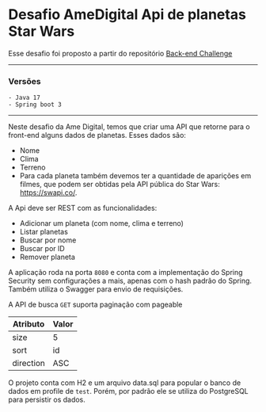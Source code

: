 # Desafio AmeDigital Api de planetas Star Wars

Esse desafio foi proposto a partir do repositório [Back-end Challenge](https://github.com/CollabCodeTech/backend-challenges)

---

### Versões

    - Java 17
    - Spring boot 3

---

Neste desafio da Ame Digital, temos que criar uma API que retorne para o front-end alguns dados de planetas. Esses dados são:

- Nome
- Clima
- Terreno
- Para cada planeta também devemos ter a quantidade de aparições em filmes, que podem ser obtidas pela API pública do Star Wars: https://swapi.co/.

A Api deve ser REST com as funcionalidades:

- Adicionar um planeta (com nome, clima e terreno)
- Listar planetas
- Buscar por nome
- Buscar por ID
- Remover planeta

A aplicação roda na porta `8080` e conta com a implementação do Spring Security sem configurações a mais, apenas com o hash padrão do Spring. Também utiliza o Swagger para envio de requisições.

A API de busca `GET` suporta paginação com pageable

| Atributo  | Valor |
| --------- | ----- |
| size      | 5     |
| sort      | id    |
| direction | ASC   |

O projeto conta com H2 e um arquivo data.sql para popular o banco de dados em profile de `test`. Porém, por padrão ele se utiliza do PostgreSQL para persistir os dados.
